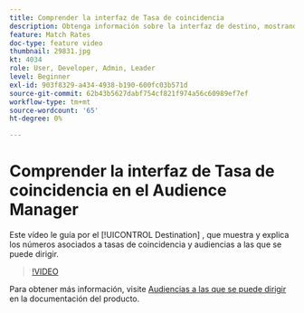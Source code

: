 ```yaml
---
title: Comprender la interfaz de Tasa de coincidencia
description: Obtenga información sobre la interfaz de destino, mostrando y explicando los números asociados a tasas de coincidencia y audiencias a las que se puede dirigir.
feature: Match Rates
doc-type: feature video
thumbnail: 29831.jpg
kt: 4034
role: User, Developer, Admin, Leader
level: Beginner
exl-id: 903f8329-a434-4938-b190-600fc03b571d
source-git-commit: 62b43b5627dabf754cf821f974a56c60989ef7ef
workflow-type: tm+mt
source-wordcount: '65'
ht-degree: 0%

---
```


# Comprender la interfaz de Tasa de coincidencia en el Audience Manager

Este vídeo le guía por el [!UICONTROL Destination] , que muestra y explica los números asociados a tasas de coincidencia y audiencias a las que se puede dirigir.

>[!VIDEO](https://video.tv.adobe.com/v/29831/?quality=12)

Para obtener más información, visite [Audiencias a las que se puede dirigir](https://experienceleague.adobe.com/docs/audience-manager/user-guide/features/addressable-audiences.html) en la documentación del producto.
